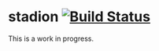 stadion [![Build Status](https://travis-ci.org/atreceno/stadion.png)](https://travis-ci.org/atreceno/stadion)
=======

This is a work in progress.
